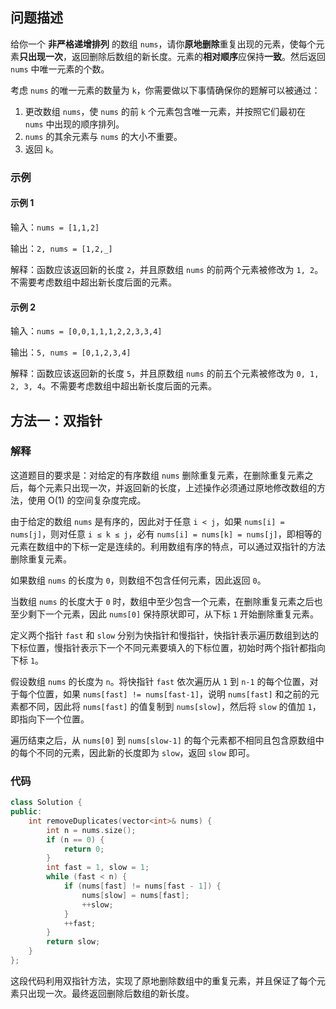 ## 问题描述

给你一个 **非严格递增排列** 的数组 `nums`，请你**原地删除**重复出现的元素，使每个元素**只出现一次**，返回删除后数组的新长度。元素的**相对顺序**应保持**一致**。然后返回 `nums` 中唯一元素的个数。

考虑 `nums` 的唯一元素的数量为 `k`，你需要做以下事情确保你的题解可以被通过：

1. 更改数组 `nums`，使 `nums` 的前 `k` 个元素包含唯一元素，并按照它们最初在 `nums` 中出现的顺序排列。
2. `nums` 的其余元素与 `nums` 的大小不重要。
3. 返回 `k`。

### 示例

#### 示例 1

输入：`nums = [1,1,2]`

输出：`2, nums = [1,2,_]`

解释：函数应该返回新的长度 `2`，并且原数组 `nums` 的前两个元素被修改为 `1, 2`。不需要考虑数组中超出新长度后面的元素。

#### 示例 2

输入：`nums = [0,0,1,1,1,2,2,3,3,4]`

输出：`5, nums = [0,1,2,3,4]`

解释：函数应该返回新的长度 `5`，并且原数组 `nums` 的前五个元素被修改为 `0, 1, 2, 3, 4`。不需要考虑数组中超出新长度后面的元素。

## 方法一：双指针

### 解释

这道题目的要求是：对给定的有序数组 `nums` 删除重复元素，在删除重复元素之后，每个元素只出现一次，并返回新的长度，上述操作必须通过原地修改数组的方法，使用 O(1) 的空间复杂度完成。

由于给定的数组 `nums` 是有序的，因此对于任意 `i < j`，如果 `nums[i] = nums[j]`，则对任意 `i ≤ k ≤ j`，必有 `nums[i] = nums[k] = nums[j]`，即相等的元素在数组中的下标一定是连续的。利用数组有序的特点，可以通过双指针的方法删除重复元素。

如果数组 `nums` 的长度为 `0`，则数组不包含任何元素，因此返回 `0`。

当数组 `nums` 的长度大于 `0` 时，数组中至少包含一个元素，在删除重复元素之后也至少剩下一个元素，因此 `nums[0]` 保持原状即可，从下标 `1` 开始删除重复元素。

定义两个指针 `fast` 和 `slow` 分别为快指针和慢指针，快指针表示遍历数组到达的下标位置，慢指针表示下一个不同元素要填入的下标位置，初始时两个指针都指向下标 `1`。

假设数组 `nums` 的长度为 `n`。将快指针 `fast` 依次遍历从 `1` 到 `n-1` 的每个位置，对于每个位置，如果 `nums[fast] != nums[fast-1]`，说明 `nums[fast]` 和之前的元素都不同，因此将 `nums[fast]` 的值复制到 `nums[slow]`，然后将 `slow` 的值加 `1`，即指向下一个位置。

遍历结束之后，从 `nums[0]` 到 `nums[slow-1]` 的每个元素都不相同且包含原数组中的每个不同的元素，因此新的长度即为 `slow`，返回 `slow` 即可。

### 代码

```cpp
class Solution {
public:
    int removeDuplicates(vector<int>& nums) {
        int n = nums.size();
        if (n == 0) {
            return 0;
        }
        int fast = 1, slow = 1;
        while (fast < n) {
            if (nums[fast] != nums[fast - 1]) {
                nums[slow] = nums[fast];
                ++slow;
            }
            ++fast;
        }
        return slow;
    }
};
```

这段代码利用双指针方法，实现了原地删除数组中的重复元素，并且保证了每个元素只出现一次。最终返回删除后数组的新长度。